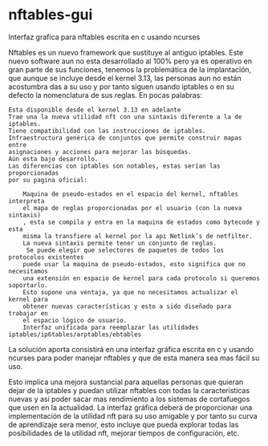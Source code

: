 # nftables-gui
Interfaz grafica para nftables escrita en c usando ncurses

Nftables es un nuevo framework que sustituye al antiguo iptables.
Este nuevo software aun no esta desarrollado al 100% pero ya es operativo
en gran parte de sus funciones, tenemos la problemática de la implantación,
que aunque se incluye desde el kernel 3.13, las personas aun no están acostumbra
das a su uso y por tanto siguen usando iptables o en su defecto la nomenclatura
de sus reglas.
En pocas palabras:

    Esta disponible desde el kernel 3.13 en adelante
    Trae una la nueva utilidad nft con una sintaxis diferente a la de iptables.
    Tiene compatibilidad con las instrucciones de iptables.
    Infraestructura genérica de conjuntos que permite construir mapas entre
    asignaciones y acciones para mejorar las búsquedas.
    Aún esta bajo desarrollo.
    Las diferencias con iptables son notables, estas serían las proporcionadas
    por su pagina oficial:

        Maquina de pseudo-estados en el espacio del kernel, nftables interpreta
        el mapa de reglas proporcionadas por el usuario (con la nueva sintaxis)
        , esta se compila y entra en la maquina de estados como bytecode y esta
        misma la transfiere al kernel por la api Netlink’s de netfilter.
        La nueva sintaxis permite tener un conjunto de reglas.
         Se puede elegir que selectores de paquetes de todos los protocolos existentes
        puede usar la maquina de pseudo-estados, esto significa que no necesitamos
        una extensión en espacio de kernel para cada protocolo si queremos soportarlo.
        Esto supone una ventaja, ya que no necesitamos actualizar el kernel para
        obtener nuevas características y esto a sido diseñado para trabajar en
        el espacio lógico de usuario.
        Interfaz unificada para reemplazar las utilidades iptables/ip6tables/arptables/ebtables

La solución aporta consistirá en una interfaz gráfica escrita en c y usando
ncurses para poder manejar nftables y que de esta manera sea mas fácil
su uso.

Esto implica una mejora sustancial para aquellas personas que quieran dejar
de la iptables y puedan utilizar nftables con todas la características
nuevas y así poder sacar mas rendimiento a los sistemas de cortafuegos
que usen en la actualidad.
La interfaz gráfica deberá de proporcionar una implementación de la utilidad
nft para su uso amigable y por tanto su curva de aprendizaje sera menor,
esto incluye que pueda explorar todas las posibilidades de la utilidad
nft, mejorar tiempos de configuración, etc.
